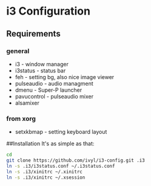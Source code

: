 # i3 Configuration

## Requirements
### general
* i3 - window manager
* i3status - status bar
* feh - setting bg, also nice image viewer
* pulseaudio - audio managment
* dmenu - Super-P launcher
* pavucontrol - pulseaudio mixer
* alsamixer
### from xorg
* setxkbmap - setting keyboard layout


##Installation
It's as simple as that:

```bash
cd
git clone https://github.com/ivyl/i3-config.git .i3
ln -s .i3/i3status.conf ~/.i3status.conf
ln -s .i3/xinitrc ~/.xinitrc
ln -s .i3/xinitrc ~/.xsession
```
